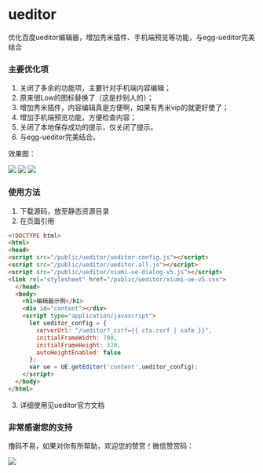 # ueditor
优化百度ueditor编辑器，增加秀米插件、手机端预览等功能，与egg-ueditor完美结合

### 主要优化项
1. 关闭了多余的功能项，主要针对手机端内容编辑；
2. 原来很Low的图标替换了（这是抄别人的）；
3. 增加秀米插件，内容编辑真是方便啊，如果有秀米vip的就更好使了；
4. 增加手机端预览功能，方便检查内容；
5. 关闭了本地保存成功的提示，仅关闭了提示。
6. 与egg-ueditor完美结合。

效果图：

![](https://raw.githubusercontent.com/wiki/inmyjs/ueditor/images/1.png)
![](https://raw.githubusercontent.com/wiki/inmyjs/ueditor/images/2.png)
![](https://raw.githubusercontent.com/wiki/inmyjs/ueditor/images/3.png)

### 使用方法
1. 下载源码，放至静态资源目录
2. 在页面引用
``` html
<!DOCTYPE html>
<html>
<head>
<script src="/public/ueditor/ueditor.config.js"></script>
<script src="/public/ueditor/ueditor.all.js"></script>
<script src="/public/ueditor/xiumi-ue-dialog-v5.js"></script>
<link rel="stylesheet" href="/public/ueditor/xiumi-ue-v5.css">
  </head>
  <body>
    <h1>编辑器示例</h1>
    <div id="content"></div>
    <script type="application/javascript">
      let ueditor_config = {
        serverUrl: "/ueditor?_csrf={{ ctx.csrf | safe }}",
        initialFrameWidth: 700,
        initialFrameHeight: 320,
        autoHeightEnabled: false
      };
      var ue = UE.getEditor('content',ueditor_config);
    </script>
  </body>
</html>
```
3. 详细使用见ueditor官方文档

### 非常感谢您的支持
撸码不易，如果对你有所帮助，欢迎您的赞赏！微信赞赏码：

![](https://raw.githubusercontent.com/wiki/inmyjs/asweb/images/20180831154543.jpg)
